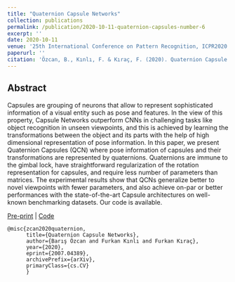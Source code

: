 ```yaml
---
title: "Quaternion Capsule Networks"
collection: publications
permalink: /publication/2020-10-11-quaternion-capsules-number-6
excerpt: ''
date: 2020-10-11
venue: '25th International Conference on Pattern Recognition, ICPR2020'
paperurl: ''
citation: 'Özcan, B., Kınlı, F. & Kıraç, F. (2020). Quaternion Capsule Networks. arXiv preprint arXiv:2007.04389.'
---
```


## Abstract
Capsules are grouping of neurons that allow to represent sophisticated information of a visual entity such as pose and features. In the view of this property, Capsule Networks outperform CNNs in challenging tasks like object recognition in unseen viewpoints, and this is achieved by learning the transformations between the object and its parts with the help of high dimensional representation of pose information. In this paper, we present Quaternion Capsules (QCN) where pose information of capsules and their transformations are represented by quaternions. Quaternions are immune to the gimbal lock, have straightforward regularization of the rotation representation for capsules, and require less number of parameters than matrices. The experimental results show that QCNs generalize better to novel viewpoints with fewer parameters, and also achieve on-par or better performances with the state-of-the-art Capsule architectures on well-known benchmarking datasets. Our code is available.

[Pre-print][icpr-pre-print] |
[Code](https://github.com/Boazrciasn/Quaternion-Capsule-Networks)
<!---[bibtex](_bibtex/quaternion-capsules.html)-->
<!---| [Poster][icpr-poster?oral]-->

```
@misc{zcan2020quaternion, 
      title={Quaternion Capsule Networks}, 
      author={Barış Özcan and Furkan Kınlı and Furkan Kıraç},
      year={2020},
      eprint={2007.04389},
      archivePrefix={arXiv},
      primaryClass={cs.CV}
      }
```

[icpr-pre-print]: https://arxiv.org/pdf/2007.04389.pdf
